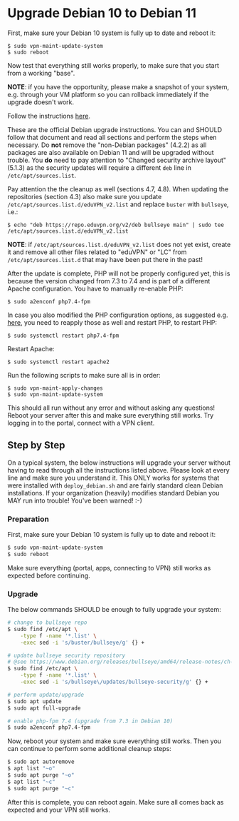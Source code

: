 # Upgrade Debian 10 to Debian 11

First, make sure your Debian 10 system is fully up to date and reboot it:

```
$ sudo vpn-maint-update-system
$ sudo reboot
```

Now test that everything still works properly, to make sure that you start from
a working "base".

**NOTE**: if you have the opportunity, please make a snapshot of your system, 
e.g. through your VM platform so you can rollback immediately if the upgrade
doesn't work.
 
Follow the instructions 
[here](https://www.debian.org/releases/bullseye/amd64/release-notes/ch-upgrading.en.html). 

These are the official Debian upgrade instructions. You can and SHOULD follow 
that document and read all sections and perform the steps when necessary. Do 
**not** remove the "non-Debian packages" (4.2.2) as all packages are also 
available on Debian 11 and will be upgraded without trouble. You **do** need to
pay attention to "Changed security archive layout" (5.1.3) as the security 
updates will require a different `deb` line in `/etc/apt/sources.list`.

Pay attention the the cleanup as well (sections 4.7, 4.8). When updating the 
repositories (section 4.3) also make sure you update 
`/etc/apt/sources.list.d/eduVPN_v2.list` and replace `buster` with `bullseye`, 
i.e.:

```
$ echo "deb https://repo.eduvpn.org/v2/deb bullseye main" | sudo tee /etc/apt/sources.list.d/eduVPN_v2.list
```

**NOTE**: if `/etc/apt/sources.list.d/eduVPN_v2.list` does not yet exist, 
create it and remove all other files related to "eduVPN" or "LC" from 
`/etc/apt/sources.list.d` that may have been put there in the past!

After the update is complete, PHP will not be properly configured yet, this is 
because the version changed from 7.3 to 7.4 and is part of a different Apache
configuration. You have to manually re-enable PHP:

```
$ sudo a2enconf php7.4-fpm
```

In case you also modified the PHP configuration options, as suggested e.g. 
[here](DEPLOY_DEBIAN.md#php), you need to reapply those as well and restart 
PHP, to restart PHP:

```
$ sudo systemctl restart php7.4-fpm
```

Restart Apache:

```
$ sudo systemctl restart apache2
```

Run the following scripts to make sure all is in order:

```
$ sudo vpn-maint-apply-changes
$ sudo vpn-maint-update-system
```

This should all run without any error and without asking any questions! Reboot 
your server after this and make sure everything still works. Try logging in to 
the portal, connect with a VPN client.

## Step by Step

On a typical system, the below instructions will upgrade your server without 
having to read through all the instructions listed above. Please look at every 
line and make sure you understand it. This ONLY works for systems
that were installed with `deploy_debian.sh` and are fairly standard clean 
Debian installations. If your organization (heavily) modifies standard Debian
you MAY run into trouble! You've been warned! :-)

### Preparation

First, make sure your Debian 10 system is fully up to date and reboot it:

```bash
$ sudo vpn-maint-update-system
$ sudo reboot
```

Make sure everything (portal, apps, connecting to VPN) still works as 
expected before continuing. 

### Upgrade

The below commands SHOULD be enough to fully upgrade your system:

```bash
# change to bullseye repo
$ sudo find /etc/apt \
    -type f -name '*.list' \
    -exec sed -i 's/buster/bullseye/g' {} +

# update bullseye security repository
# @see https://www.debian.org/releases/bullseye/amd64/release-notes/ch-information.en.html#security-archive
$ sudo find /etc/apt \
    -type f -name '*.list' \
    -exec sed -i 's/bullseye\/updates/bullseye-security/g' {} +

# perform update/upgrade
$ sudo apt update
$ sudo apt full-upgrade

# enable php-fpm 7.4 (upgrade from 7.3 in Debian 10)
$ sudo a2enconf php7.4-fpm
```

Now, reboot your system and make sure everything still works. Then you can 
continue to perform some additional cleanup steps:

```bash
$ sudo apt autoremove
$ apt list "~o"
$ sudo apt purge "~o"
$ apt list "~c"
$ sudo apt purge "~c"
```

After this is complete, you can reboot again. Make sure all comes back as 
expected and your VPN still works.
